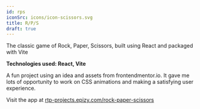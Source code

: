 ```yaml
---
id: rps
iconSrc: icons/icon-scissors.svg
title: R/P/S
draft: true
---
```


The classic game of Rock, Paper, Scissors, built using React and packaged with Vite

**Technologies used: React, Vite**

A fun project using an idea and assets from frontendmentor.io. It gave me lots of opportunity to work on CSS animations and making a satisfying user experience.

Visit the app at <a href="http://rtp-projects.epizy.com/rock-paper-scissors/" target="_blank">rtp-projects.epizy.com/rock-paper-scissors</a>
